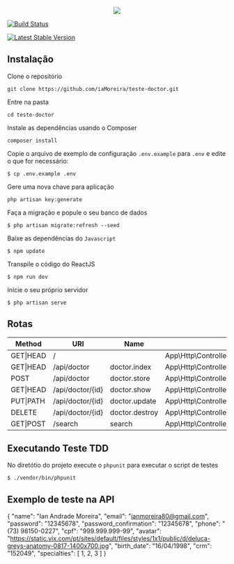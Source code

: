 <p  align="center"><img  src="https://laravel.com/assets/img/components/logo-laravel.svg"></p>
<p  align="center">

<a  href="https://travis-ci.org/laravel/framework"><img  src="https://travis-ci.org/laravel/framework.svg"  alt="Build Status"></a>

<a  href="https://packagist.org/packages/laravel/framework"><img  src="https://poser.pugx.org/laravel/framework/v/stable.svg"  alt="Latest Stable Version"></a>



## Instalação

Clone o repositório

`git clone https://github.com/iaMoreira/teste-doctor.git`

Entre na pasta

`cd teste-doctor`

Instale as dependências usando o Composer

`composer install`

 Copie o arquivo de exemplo de configuração `.env.example` para `.env` e edite o que for necessário:  

`$ cp .env.example .env `

Gere uma nova chave para aplicação

`php artisan key:generate`

 Faça a migração e popule o seu banco de dados

`$ php artisan migrate:refresh --seed`

Baixe as dependências do `Javascript` 

`$ npm update`

Transpile o código do ReactJS 

`$ npm run dev`

Inicie o seu próprio servidor

`$ php artisan serve`


## Rotas
|Method| URI | Name | Action |
|--|--|--|--|
| GET\|HEAD |/|  | 	App\Http\Controllers\HomeController@index|
| GET\|HEAD |/api/doctor| doctor.index | 	App\Http\Controllers\DoctorController@index|
| POST |/api/doctor| doctor.store | 	App\Http\Controllers\DoctorController@store|
| GET\|HEAD |/api/doctor/{id}| doctor.show | App\Http\Controllers\DoctorController@show|
| PUT\|PATH |/api/doctor/{id}| doctor.update |App\Http\Controllers\DoctorController@update|
| DELETE |/api/doctor/{id}| doctor.destroy |App\Http\Controllers\DoctorController@destroy|
| GET\|POST |/search| search |App\Http\Controllers\HomeController@search|



## Executando Teste TDD 

No diretótio do projeto execute o `phpunit` para executar o script de testes

`$ ./vendor/bin/phpunit`


## Exemplo de teste na API

{
	"name": "Ian Andrade Moreira", 
	"email": "ianmoreira80@gmail.com", 
	"password": "12345678", 
	"password_confirmation": "12345678", 
	"phone": "(73) 98150-0227", 
	"cpf": "999.999.999-99", 
	"avatar": "https://static.vix.com/pt/sites/default/files/styles/1x1/public/d/deluca-greys-anatomy-0817-1400x700.jpg", 
	"birth_date": "16/04/1998", 
	"crm": "152049", 
	"specialties": [ 
		1, 2, 3 
	] 
}
